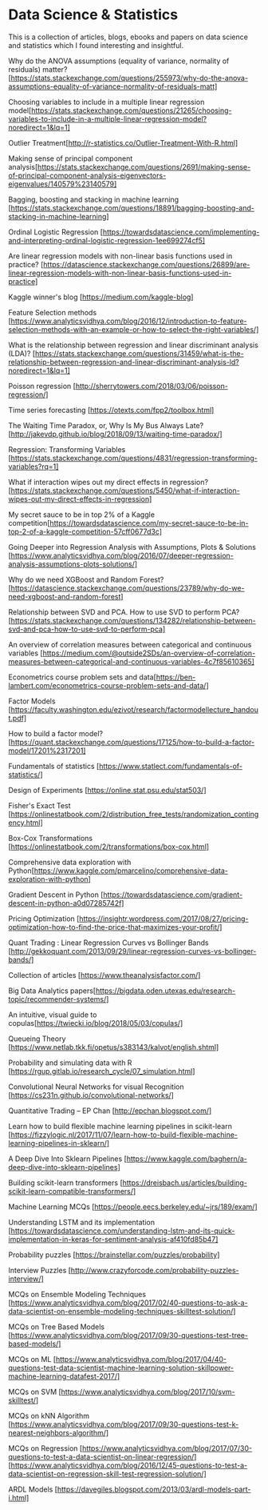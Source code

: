 # Data Science & Statistics

This is a collection of articles, blogs, ebooks and papers on data science and statistics which I found interesting and insightful.

Why do the ANOVA assumptions (equality of variance, normality of residuals) matter? [https://stats.stackexchange.com/questions/255973/why-do-the-anova-assumptions-equality-of-variance-normality-of-residuals-matt]

Choosing variables to include in a multiple linear regression model[https://stats.stackexchange.com/questions/21265/choosing-variables-to-include-in-a-multiple-linear-regression-model?noredirect=1&lq=1]

Outlier Treatment[http://r-statistics.co/Outlier-Treatment-With-R.html]

Making sense of principal component analysis[https://stats.stackexchange.com/questions/2691/making-sense-of-principal-component-analysis-eigenvectors-eigenvalues/140579%23140579]

Bagging, boosting and stacking in machine learning [https://stats.stackexchange.com/questions/18891/bagging-boosting-and-stacking-in-machine-learning]

Ordinal Logistic Regression [https://towardsdatascience.com/implementing-and-interpreting-ordinal-logistic-regression-1ee699274cf5]

Are linear regression models with non-linear basis functions used in practice? [https://datascience.stackexchange.com/questions/26899/are-linear-regression-models-with-non-linear-basis-functions-used-in-practice]

Kaggle winner's blog [https://medium.com/kaggle-blog]

Feature Selection methods [https://www.analyticsvidhya.com/blog/2016/12/introduction-to-feature-selection-methods-with-an-example-or-how-to-select-the-right-variables/]

What is the relationship between regression and linear discriminant analysis (LDA)? [https://stats.stackexchange.com/questions/31459/what-is-the-relationship-between-regression-and-linear-discriminant-analysis-ld?noredirect=1&lq=1]

Poisson regression [http://sherrytowers.com/2018/03/06/poisson-regression/]

Time series forecasting [https://otexts.com/fpp2/toolbox.html]

The Waiting Time Paradox, or, Why Is My Bus Always Late? [http://jakevdp.github.io/blog/2018/09/13/waiting-time-paradox/]

Regression: Transforming Variables [https://stats.stackexchange.com/questions/4831/regression-transforming-variables?rq=1]

What if interaction wipes out my direct effects in regression? [https://stats.stackexchange.com/questions/5450/what-if-interaction-wipes-out-my-direct-effects-in-regression]

My secret sauce to be in top 2% of a Kaggle competition[https://towardsdatascience.com/my-secret-sauce-to-be-in-top-2-of-a-kaggle-competition-57cff0677d3c]

Going Deeper into Regression Analysis with Assumptions, Plots & Solutions [https://www.analyticsvidhya.com/blog/2016/07/deeper-regression-analysis-assumptions-plots-solutions/]

Why do we need XGBoost and Random Forest? [https://datascience.stackexchange.com/questions/23789/why-do-we-need-xgboost-and-random-forest]

Relationship between SVD and PCA. How to use SVD to perform PCA? [https://stats.stackexchange.com/questions/134282/relationship-between-svd-and-pca-how-to-use-svd-to-perform-pca]

An overview of correlation measures between categorical and continuous variables [https://medium.com/@outside2SDs/an-overview-of-correlation-measures-between-categorical-and-continuous-variables-4c7f85610365]

Econometrics course problem sets and data[https://ben-lambert.com/econometrics-course-problem-sets-and-data/]

Factor Models [https://faculty.washington.edu/ezivot/research/factormodellecture_handout.pdf]

How to build a factor model? [https://quant.stackexchange.com/questions/17125/how-to-build-a-factor-model/17201%2317201]

Fundamentals of statistics [https://www.statlect.com/fundamentals-of-statistics/]

Design of Experiments [https://online.stat.psu.edu/stat503/]

Fisher's Exact Test [https://onlinestatbook.com/2/distribution_free_tests/randomization_contingency.html]

Box-Cox Transformations [https://onlinestatbook.com/2/transformations/box-cox.html]

Comprehensive data exploration with Python[https://www.kaggle.com/pmarcelino/comprehensive-data-exploration-with-python]

Gradient Descent in Python [https://towardsdatascience.com/gradient-descent-in-python-a0d07285742f]

Pricing Optimization [https://insightr.wordpress.com/2017/08/27/pricing-optimization-how-to-find-the-price-that-maximizes-your-profit/]

Quant Trading : Linear Regression Curves vs Bollinger Bands [http://gekkoquant.com/2013/09/29/linear-regression-curves-vs-bollinger-bands/]

Collection of articles [https://www.theanalysisfactor.com/]

Big Data Analytics papers[https://bigdata.oden.utexas.edu/research-topic/recommender-systems/]

An intuitive, visual guide to copulas[https://twiecki.io/blog/2018/05/03/copulas/]

Queueing Theory [https://www.netlab.tkk.fi/opetus/s383143/kalvot/english.shtml]

Probability and simulating data with R [https://rgup.gitlab.io/research_cycle/07_simulation.html]

Convolutional Neural Networks for visual Recognition [https://cs231n.github.io/convolutional-networks/]

Quantitative Trading – EP Chan [http://epchan.blogspot.com/]

Learn how to build flexible machine learning pipelines in scikit-learn [https://fizzylogic.nl/2017/11/07/learn-how-to-build-flexible-machine-learning-pipelines-in-sklearn/]

A Deep Dive Into Sklearn Pipelines [https://www.kaggle.com/baghern/a-deep-dive-into-sklearn-pipelines]

Building scikit-learn transformers [https://dreisbach.us/articles/building-scikit-learn-compatible-transformers/]

Machine Learning MCQs [https://people.eecs.berkeley.edu/~jrs/189/exam/]

Understanding LSTM and its implementation [https://towardsdatascience.com/understanding-lstm-and-its-quick-implementation-in-keras-for-sentiment-analysis-af410fd85b47]

Probability puzzles [https://brainstellar.com/puzzles/probability]

Interview Puzzles [http://www.crazyforcode.com/probability-puzzles-interview/]

MCQs on Ensemble Modeling Techniques [https://www.analyticsvidhya.com/blog/2017/02/40-questions-to-ask-a-data-scientist-on-ensemble-modeling-techniques-skilltest-solution/]

MCQs on Tree Based Models [https://www.analyticsvidhya.com/blog/2017/09/30-questions-test-tree-based-models/]

MCQs on ML [https://www.analyticsvidhya.com/blog/2017/04/40-questions-test-data-scientist-machine-learning-solution-skillpower-machine-learning-datafest-2017/]

MCQs on SVM [https://www.analyticsvidhya.com/blog/2017/10/svm-skilltest/]

MCQs on kNN Algorithm [https://www.analyticsvidhya.com/blog/2017/09/30-questions-test-k-nearest-neighbors-algorithm/]

MCQs on Regression [https://www.analyticsvidhya.com/blog/2017/07/30-questions-to-test-a-data-scientist-on-linear-regression/]
 [https://www.analyticsvidhya.com/blog/2016/12/45-questions-to-test-a-data-scientist-on-regression-skill-test-regression-solution/]

ARDL Models [https://davegiles.blogspot.com/2013/03/ardl-models-part-i.html]

